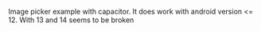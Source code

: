 Image picker example with capacitor. It does work with android version <= 12. With 13 and 14 seems to be broken 
